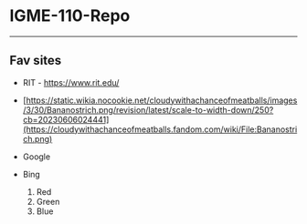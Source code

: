 # IGME-110-Repo

---

## Fav sites

- RIT - https://www.rit.edu/
- [https://static.wikia.nocookie.net/cloudywithachanceofmeatballs/images/3/30/Bananostrich.png/revision/latest/scale-to-width-down/250?cb=20230606024441](https://cloudywithachanceofmeatballs.fandom.com/wiki/File:Bananostrich.png)
- Google
- Bing


  1. Red
  2. Green
  3. Blue
